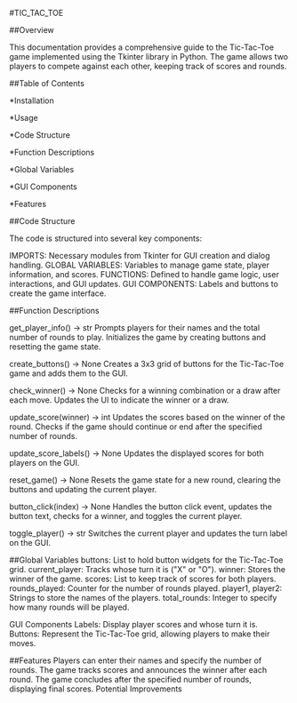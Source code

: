 #TIC_TAC_TOE 

##Overview  

This documentation provides a comprehensive guide to the Tic-Tac-Toe game implemented using the Tkinter library in Python. The game allows two players to compete against each other, keeping track of scores and rounds.

##Table of Contents

*Installation

*Usage

*Code Structure

*Function Descriptions

*Global Variables

*GUI Components

*Features

##Code Structure

The code is structured into several key components:

IMPORTS: Necessary modules from Tkinter for GUI creation and dialog handling.
GLOBAL VARIABLES: Variables to manage game state, player information, and scores.
FUNCTIONS: Defined to handle game logic, user interactions, and GUI updates.
GUI COMPONENTS: Labels and buttons to create the game interface.

##Function Descriptions

get_player_info() -> str
Prompts players for their names and the total number of rounds to play. Initializes the game by creating buttons and resetting the game state.

create_buttons() -> None
Creates a 3x3 grid of buttons for the Tic-Tac-Toe game and adds them to the GUI.

check_winner() -> None
Checks for a winning combination or a draw after each move. Updates the UI to indicate the winner or a draw.

update_score(winner) -> int
Updates the scores based on the winner of the round. Checks if the game should continue or end after the specified number of rounds.

update_score_labels() -> None
Updates the displayed scores for both players on the GUI.

reset_game() -> None
Resets the game state for a new round, clearing the buttons and updating the current player.

button_click(index) -> None
Handles the button click event, updates the button text, checks for a winner, and toggles the current player.

toggle_player() -> str
Switches the current player and updates the turn label on the GUI.

##Global Variables
buttons: List to hold button widgets for the Tic-Tac-Toe grid.
current_player: Tracks whose turn it is ("X" or "O").
winner: Stores the winner of the game.
scores: List to keep track of scores for both players.
rounds_played: Counter for the number of rounds played.
player1, player2: Strings to store the names of the players.
total_rounds: Integer to specify how many rounds will be played.

GUI Components
Labels: Display player scores and whose turn it is.
Buttons: Represent the Tic-Tac-Toe grid, allowing players to make their moves.

##Features
Players can enter their names and specify the number of rounds.
The game tracks scores and announces the winner after each round.
The game concludes after the specified number of rounds, displaying final scores.
Potential Improvements

